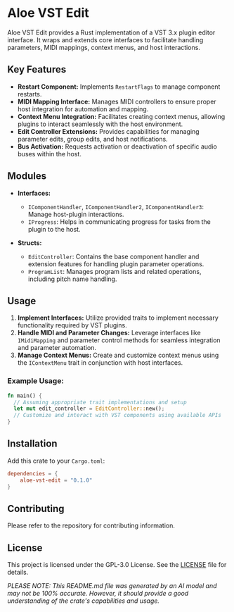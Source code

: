 # Aloe VST Edit

Aloe VST Edit provides a Rust implementation of a VST 3.x plugin editor interface. It wraps and extends core interfaces to facilitate handling parameters, MIDI mappings, context menus, and host interactions.

## Key Features
- **Restart Component:** Implements `RestartFlags` to manage component restarts.
- **MIDI Mapping Interface:** Manages MIDI controllers to ensure proper host integration for automation and mapping.
- **Context Menu Integration:** Facilitates creating context menus, allowing plugins to interact seamlessly with the host environment.
- **Edit Controller Extensions:** Provides capabilities for managing parameter edits, group edits, and host notifications.
- **Bus Activation:** Requests activation or deactivation of specific audio buses within the host.

## Modules
- **Interfaces:** 
  - `IComponentHandler`, `IComponentHandler2`, `IComponentHandler3`: Manage host-plugin interactions.
  - `IProgress`: Helps in communicating progress for tasks from the plugin to the host.

- **Structs:** 
  - `EditController`: Contains the base component handler and extension features for handling plugin parameter operations.
  - `ProgramList`: Manages program lists and related operations, including pitch name handling.

## Usage
1. **Implement Interfaces:** Utilize provided traits to implement necessary functionality required by VST plugins.
2. **Handle MIDI and Parameter Changes:** Leverage interfaces like `IMidiMapping` and parameter control methods for seamless integration and parameter automation.
3. **Manage Context Menus:** Create and customize context menus using the `IContextMenu` trait in conjunction with host interfaces.

### Example Usage:
```rust
fn main() {
  // Assuming appropriate trait implementations and setup
  let mut edit_controller = EditController::new();
  // Customize and interact with VST components using available APIs
}
```

## Installation
Add this crate to your `Cargo.toml`:
```toml
dependencies = {
    aloe-vst-edit = "0.1.0"
}
```

## Contributing
Please refer to the repository for contributing information.

## License
This project is licensed under the GPL-3.0 License. See the [LICENSE](https://github.com/klebs6/aloe-rs/blob/main/LICENSE) file for details.

*PLEASE NOTE: This README.md file was generated by an AI model and may not be 100% accurate. However, it should provide a good understanding of the crate's capabilities and usage.*